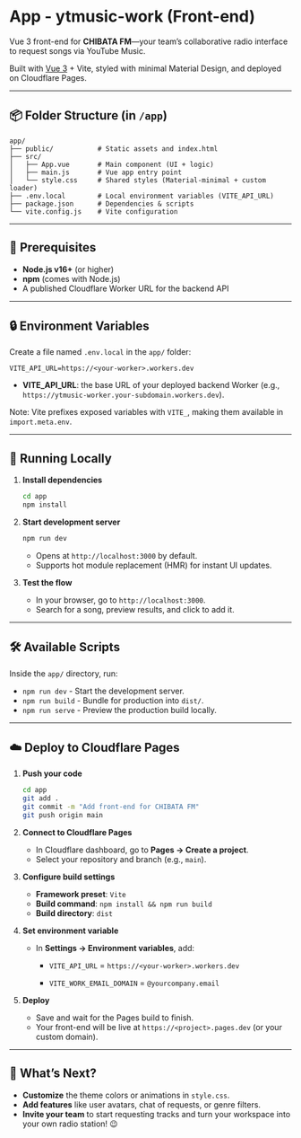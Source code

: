 # App - ytmusic-work (Front-end)

Vue 3 front-end for **CHIBATA FM**—your team’s collaborative radio interface to request songs via YouTube Music.

Built with [Vue 3](https://vuejs.org/) + Vite, styled with minimal Material Design, and deployed on Cloudflare Pages.

---

## 📦 Folder Structure (in `/app`)

```
app/
├── public/           # Static assets and index.html
├── src/
│   ├── App.vue       # Main component (UI + logic)
│   ├── main.js       # Vue app entry point
│   └── style.css     # Shared styles (Material-minimal + custom loader)
├── .env.local        # Local environment variables (VITE_API_URL)
├── package.json      # Dependencies & scripts
└── vite.config.js    # Vite configuration
```

---

## 🔧 Prerequisites

* **Node.js v16+** (or higher)
* **npm** (comes with Node.js)
* A published Cloudflare Worker URL for the backend API

---

## 🔒 Environment Variables

Create a file named `.env.local` in the `app/` folder:

```env
VITE_API_URL=https://<your-worker>.workers.dev
```

* **VITE\_API\_URL**: the base URL of your deployed backend Worker (e.g., `https://ytmusic-worker.your-subdomain.workers.dev`).

Note: Vite prefixes exposed variables with `VITE_`, making them available in `import.meta.env`.

---

## 🚀 Running Locally

1. **Install dependencies**

   ```bash
   cd app
   npm install
   ```

2. **Start development server**

   ```bash
   npm run dev
   ```

   * Opens at `http://localhost:3000` by default.
   * Supports hot module replacement (HMR) for instant UI updates.

3. **Test the flow**

   * In your browser, go to `http://localhost:3000`.
   * Search for a song, preview results, and click to add it.

---

## 🛠️ Available Scripts

Inside the `app/` directory, run:

* `npm run dev` - Start the development server.
* `npm run build` - Bundle for production into `dist/`.
* `npm run serve` - Preview the production build locally.

---

## ☁️ Deploy to Cloudflare Pages

1. **Push your code**

   ```bash
   cd app
   git add .
   git commit -m "Add front-end for CHIBATA FM"
   git push origin main
   ```

2. **Connect to Cloudflare Pages**

   * In Cloudflare dashboard, go to **Pages → Create a project**.
   * Select your repository and branch (e.g., `main`).

3. **Configure build settings**

   * **Framework preset**: `Vite`
   * **Build command**: `npm install && npm run build`
   * **Build directory**: `dist`

4. **Set environment variable**

   * In **Settings → Environment variables**, add:

     * `VITE_API_URL` = `https://<your-worker>.workers.dev`

     * `VITE_WORK_EMAIL_DOMAIN` = `@yourcompany.email`

5. **Deploy**

   * Save and wait for the Pages build to finish.
   * Your front-end will be live at `https://<project>.pages.dev` (or your custom domain).

---

## 🎉 What’s Next?

* **Customize** the theme colors or animations in `style.css`.
* **Add features** like user avatars, chat of requests, or genre filters.
* **Invite your team** to start requesting tracks and turn your workspace into your own radio station! 😉
